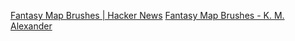 
[Fantasy Map Brushes | Hacker News](https://news.ycombinator.com/item?id=38720412)
[Fantasy Map Brushes - K. M. Alexander](https://kmalexander.com/free-stuff/fantasy-map-brushes/)
